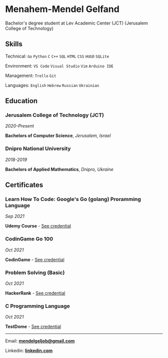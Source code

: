 # **Menahem-Mendel Gelfand**
Bachelor's degree student at Lev Academic Center (JCT) (Jerusalem College of Technology)

<!---
## Work Experience

### Upwork
->_Jerusalem_

**Backend Engineer, Financial Data**
->_April 2018 to December 2018_

- Built large-scale (petabyte-size) financial data platform/solution/pipelines using Big Data technologies
- Worked cross-functionally with many teams: Engineering, Treasury, Finance, Accounting, etc.
- Worked on systems critical to future operation, with impact over billions of dollars of payments volume.
- Developed a deep understanding of modern payments and financial technology across many countries.
--->

## Skills

Technical: `Go` `Python` `C` `C++` `SQL` `HTML` `CSS` `HUGO` `SQLite`

Environment: `VS Code` `Visual Studio` `Vim` `Arduino IDE`

Management: `Trello` `Git`

Languages: `English` `Hebrew` `Russian` `Ukrainian`

## Education
### Jerusalem College of Technology (JCT)
_2020-Present_

**Bachelors of Computer Science**, _Jerusalem, Israel_

### Dnipro National University
_2018-2019_

**Bachelors of Applied Mathematics**, _Dnipro, Ukraine_

## Certificates
### Learn How To Code: Google's Go (golang) Proramming Language
_Sep 2021_

**Udemy Course** - [See credential](https://www.codingame.com/certification/Ft0cRxSvwoTQRcPBDb-4SQ)

### CodinGame Go 100
_Oct 2021_

**CodinGame** - [See credential](udemy.com/certificate/UC-aee42747-8088-4977-9cbc-5ae536e1020a)

### Problem Solving (Basic)
_Oct 2021_

**HackerRank** - [See credential](https://www.hackerrank.com/certificates/f998975ea7b4)

### C Programming Language
_Oct 2021_

**TestDome** - [See credential](https://app.testdome.com/cert/f3742203c266483fa092144c95d773ac)

---

Email: **<mendelgeljob@gmail.com>**

Linkedin: **[linkedin.com](linkedin.com/in/Menahem-Mendel)**
